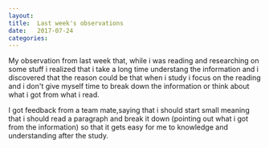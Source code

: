 ```yaml
---
layout: 
title: 	Last week's observations
date:   2017-07-24 
categories:
---
```


My observation from last week that, while i was reading and researching on some stuff i realized that i take a long time understang the information and i discovered that the reason could be that when i study i focus on the reading and i don't give myself time to break down the information or think about what i got from what i read.

I got feedback from a team mate,saying that i should start small meaning that i should read a paragraph and break it down (pointing out what i got from the information) so that it gets easy for me to knowledge and understanding after the study.
